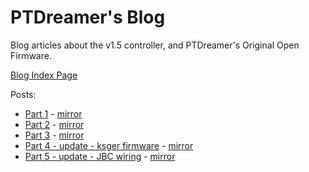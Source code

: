 
# PTDreamer's Blog

Blog articles about the v1.5 controller, and PTDreamer's Original Open Firmware.

[Blog Index Page](https://www.ptdreamer.com/category/projects/soldering-station/)

Posts:

* [Part 1](https://www.ptdreamer.com/chinese-stm32-oled-soldering-controller-reverse-engineer-custom-firmware/) - [mirror](https://htmlpreview.github.io/?https://github.com/dreamcat4/t12-t245-controllers-docs/blob/master/research/ptdreamer/Chinese%20STM32%20Oled%20soldering%20controller%20reverse%20engineer%20and%20custom%20firmware%20-%20The%20PT%20Dreamer's%20Blog%20(2020-07-05%2022_16_46).html)
* [Part 2](https://www.ptdreamer.com/chinese-stm32-oled-soldering-controller-part2/) - [mirror](https://htmlpreview.github.io/?https://github.com/dreamcat4/t12-t245-controllers-docs/blob/master/research/ptdreamer/Chinese%20STM32%20Oled%20soldering%20controller%20-%20part2%20-%20The%20PT%20Dreamer's%20Blog%20(2020-07-05%2022_16_39).html)
* [Part 3](https://www.ptdreamer.com/chinese-stm32-oled-soldering-controller-part3/) - [mirror](https://htmlpreview.github.io/?https://github.com/dreamcat4/t12-t245-controllers-docs/blob/master/research/ptdreamer/Chinese%20STM32%20Oled%20soldering%20controller%20-%20part3%20-%20The%20PT%20Dreamer's%20Blog%20(2020-07-05%2022_16_32).html)
* [Part 4 - update - ksger firmware](https://www.ptdreamer.com/kseger-firmware-update/) - [mirror](https://htmlpreview.github.io/?https://github.com/dreamcat4/t12-t245-controllers-docs/blob/master/research/ptdreamer/ksger%20firmware%20update%20-%20The%20PT%20Dreamer's%20Blog%20(2020-07-05%2022_16_25).html)
* [Part 5 - update - JBC wiring](https://www.ptdreamer.com/kseger-firmware-update/) - [mirror](https://htmlpreview.github.io/?https://github.com/dreamcat4/t12-t245-controllers-docs/blob/master/research/ptdreamer/Chinese%20STM32%20Oled%20soldering%20controller%20-%20Important%20Update%20-%20The%20PT%20Dreamer's%20Blog%20(2020-07-05%2022_16_18).html)


